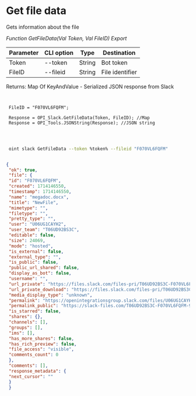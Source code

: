 ﻿---
sidebar_position: 3
---

# Get file data
 Gets information about the file


*Function GetFileData(Val Token, Val FileID) Export*

 | Parameter | CLI option | Type | Destination |
 |-|-|-|-|
 | Token | --token | String | Bot token |
 | FileID | --fileid | String | File identifier |

 
 Returns: Map Of KeyAndValue - Serialized JSON response from Slack

```bsl title="Code example"
	
 
 FileID = "F070VL6FQFM";
 
 Response = OPI_Slack.GetFileData(Token, FileID); //Map
 Response = OPI_Tools.JSONString(Response); //JSON string
 
	
```

```sh title="CLI command example"
 
 oint slack GetFileData --token %token% --fileid "F070VL6FQFM"

```


```json title="Result"

{
 "ok": true,
 "file": {
 "id": "F070VL6FQFM",
 "created": 1714146550,
 "timestamp": 1714146550,
 "name": "megadoc.docx",
 "title": "NewFile",
 "mimetype": "",
 "filetype": "",
 "pretty_type": "",
 "user": "U06UG1CAYH2",
 "user_team": "T06UD92BS3C",
 "editable": false,
 "size": 24069,
 "mode": "hosted",
 "is_external": false,
 "external_type": "",
 "is_public": false,
 "public_url_shared": false,
 "display_as_bot": false,
 "username": "",
 "url_private": "https://files.slack.com/files-pri/T06UD92BS3C-F070VL6FQFM/megadoc.docx",
 "url_private_download": "https://files.slack.com/files-pri/T06UD92BS3C-F070VL6FQFM/download/megadoc.docx",
 "media_display_type": "unknown",
 "permalink": "https://openintegrationsgroup.slack.com/files/U06UG1CAYH2/F070VL6FQFM/megadoc.docx",
 "permalink_public": "https://slack-files.com/T06UD92BS3C-F070VL6FQFM-9fb2618d36",
 "is_starred": false,
 "shares": {},
 "channels": [],
 "groups": [],
 "ims": [],
 "has_more_shares": false,
 "has_rich_preview": false,
 "file_access": "visible",
 "comments_count": 0
 },
 "comments": [],
 "response_metadata": {
 "next_cursor": ""
 }
 }

```
